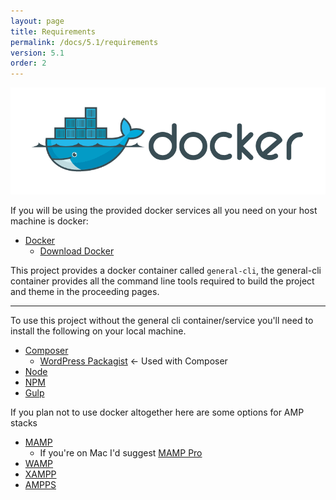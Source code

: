 ```yaml
---
layout: page
title: Requirements
permalink: /docs/5.1/requirements
version: 5.1
order: 2
---
```


![Docker logo](https://raw.githubusercontent.com/Blake-C/docs/master/static_files/docker-logo-v2.png "Docker")

If you will be using the provided docker services all you need on your host machine is docker:

- [Docker](https://www.docker.com/)
	- [Download Docker](https://store.docker.com/search?offering=community&type=edition)

This project provides a docker container called `general-cli`, the general-cli container provides all the command line tools required to build the project and theme in the proceeding pages.

---

To use this project without the general cli container/service you'll need to install the following on your local machine.

- [Composer](https://getcomposer.org/)
	- [WordPress Packagist](https://wpackagist.org/) <- Used with Composer
- [Node](https://nodejs.org/en/)
- [NPM](https://www.npmjs.com/)
- [Gulp](http://gulpjs.com/)

If you plan not to use docker altogether here are some options for AMP stacks

- [MAMP](https://www.mamp.info/en/)
	- If you're on Mac I'd suggest [MAMP Pro](https://www.mamp.info/en/mamp-pro/)
- [WAMP](http://www.wampserver.com/en/)
- [XAMPP](https://www.apachefriends.org/index.html)
- [AMPPS](http://www.ampps.com/)
